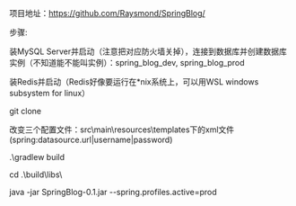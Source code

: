 项目地址：https://github.com/Raysmond/SpringBlog/

步骤:

装MySQL Server并启动（注意把对应防火墙关掉），连接到数据库并创建数据库实例（不知道能不能叫实例）：spring_blog_dev, spring_blog_prod

装Redis并启动（Redis好像要运行在\*nix系统上，可以用WSL windows subsystem for linux）

git clone

改变三个配置文件：src\main\resources\templates下的xml文件(spring:datasource.url|username|password)

.\gradlew build

cd .\build\libs\

java -jar SpringBlog-0.1.jar --spring.profiles.active=prod
